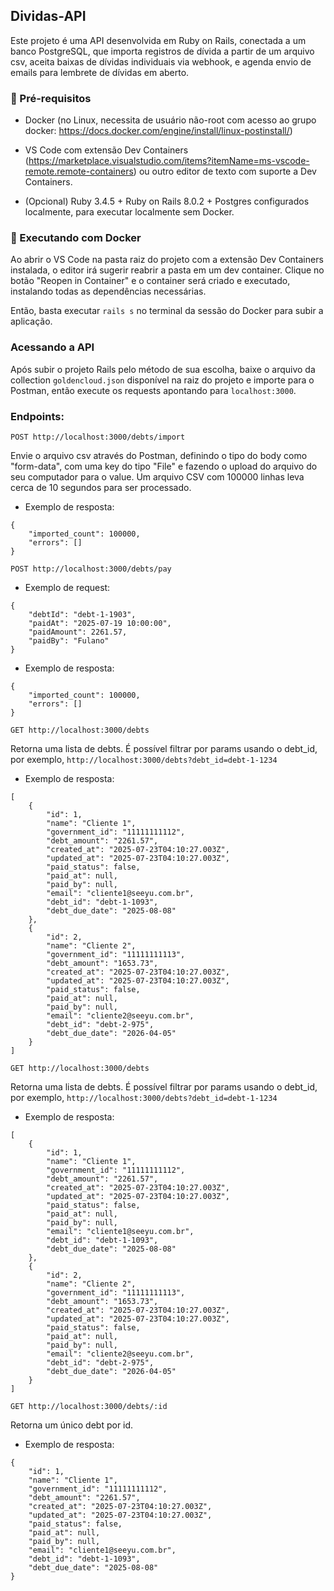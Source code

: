 ## Dividas-API

Este projeto é uma API desenvolvida em Ruby on Rails, conectada a um banco PostgreSQL, que importa registros de dívida a partir de um arquivo csv, aceita baixas de dívidas individuais via webhook, e agenda envio de emails para lembrete de dívidas em aberto.

### 🚀 Pré-requisitos

- Docker (no Linux, necessita de usuário não-root com acesso ao grupo docker: https://docs.docker.com/engine/install/linux-postinstall/)

- VS Code com extensão Dev Containers (https://marketplace.visualstudio.com/items?itemName=ms-vscode-remote.remote-containers) ou outro editor de texto com suporte a Dev Containers.

- (Opcional) Ruby 3.4.5 + Ruby on Rails 8.0.2 + Postgres configurados localmente, para executar localmente sem Docker.


### 🐳 Executando com Docker

Ao abrir o VS Code na pasta raiz do projeto com a extensão Dev Containers instalada, o editor irá sugerir reabrir a pasta em um dev container. Clique no botão "Reopen in Container" e o container será criado e executado, instalando todas as dependências necessárias.

Então, basta executar `rails s` no terminal da sessão do Docker para subir a aplicação.

### Acessando a API

 Após subir o projeto Rails pelo método de sua escolha, baixe o arquivo da collection `goldencloud.json` disponível na raiz do projeto e importe para o Postman, então execute os requests apontando para `localhost:3000`.

### Endpoints:

`POST http://localhost:3000/debts/import`
	
Envie o arquivo csv através do Postman, definindo o tipo do body como "form-data", com uma key do tipo "File" e fazendo o upload do arquivo do seu computador para o value. Um arquivo CSV com 100000 linhas leva cerca de 10 segundos para ser processado.

- Exemplo de resposta:

```
{
	"imported_count": 100000,
	"errors": []
}
```



`POST http://localhost:3000/debts/pay`
   
   - Exemplo de request:
```
{
	"debtId": "debt-1-1903",
	"paidAt": "2025-07-19 10:00:00",
	"paidAmount": 2261.57,
	"paidBy": "Fulano"
}
```


- Exemplo de resposta:

```
{
	"imported_count": 100000,
	"errors": []
}
```

`GET http://localhost:3000/debts`
	
Retorna uma lista de debts. É possível filtrar por params usando o debt_id, por exemplo, `http://localhost:3000/debts?debt_id=debt-1-1234`

- Exemplo de resposta:

```
[
    {
        "id": 1,
        "name": "Cliente 1",
        "government_id": "11111111112",
        "debt_amount": "2261.57",
        "created_at": "2025-07-23T04:10:27.003Z",
        "updated_at": "2025-07-23T04:10:27.003Z",
        "paid_status": false,
        "paid_at": null,
        "paid_by": null,
        "email": "cliente1@seeyu.com.br",
        "debt_id": "debt-1-1093",
        "debt_due_date": "2025-08-08"
    },
    {
        "id": 2,
        "name": "Cliente 2",
        "government_id": "11111111113",
        "debt_amount": "1653.73",
        "created_at": "2025-07-23T04:10:27.003Z",
        "updated_at": "2025-07-23T04:10:27.003Z",
        "paid_status": false,
        "paid_at": null,
        "paid_by": null,
        "email": "cliente2@seeyu.com.br",
        "debt_id": "debt-2-975",
        "debt_due_date": "2026-04-05"
    }
]
```

`GET http://localhost:3000/debts`
	
Retorna uma lista de debts. É possível filtrar por params usando o debt_id, por exemplo, `http://localhost:3000/debts?debt_id=debt-1-1234`

- Exemplo de resposta:

```
[
    {
        "id": 1,
        "name": "Cliente 1",
        "government_id": "11111111112",
        "debt_amount": "2261.57",
        "created_at": "2025-07-23T04:10:27.003Z",
        "updated_at": "2025-07-23T04:10:27.003Z",
        "paid_status": false,
        "paid_at": null,
        "paid_by": null,
        "email": "cliente1@seeyu.com.br",
        "debt_id": "debt-1-1093",
        "debt_due_date": "2025-08-08"
    },
    {
        "id": 2,
        "name": "Cliente 2",
        "government_id": "11111111113",
        "debt_amount": "1653.73",
        "created_at": "2025-07-23T04:10:27.003Z",
        "updated_at": "2025-07-23T04:10:27.003Z",
        "paid_status": false,
        "paid_at": null,
        "paid_by": null,
        "email": "cliente2@seeyu.com.br",
        "debt_id": "debt-2-975",
        "debt_due_date": "2026-04-05"
    }
]
```

`GET http://localhost:3000/debts/:id`
	
Retorna um único debt por id.

- Exemplo de resposta:

```
{
    "id": 1,
    "name": "Cliente 1",
    "government_id": "11111111112",
    "debt_amount": "2261.57",
    "created_at": "2025-07-23T04:10:27.003Z",
    "updated_at": "2025-07-23T04:10:27.003Z",
    "paid_status": false,
    "paid_at": null,
    "paid_by": null,
    "email": "cliente1@seeyu.com.br",
    "debt_id": "debt-1-1093",
    "debt_due_date": "2025-08-08"
}
```
